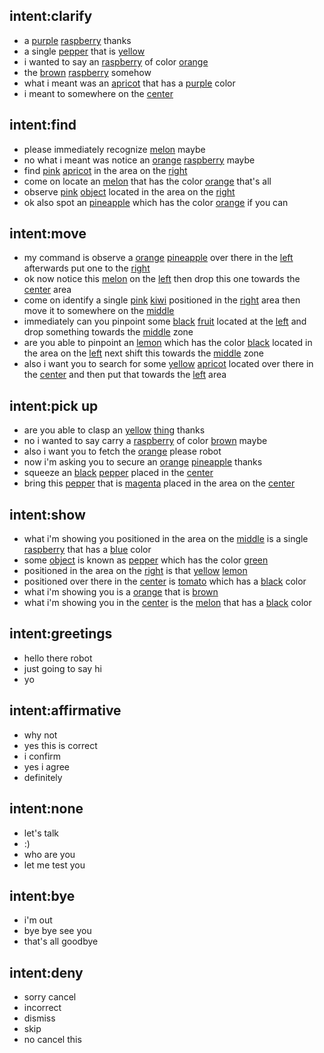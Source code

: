 ## intent:clarify
- a [purple](object_color) [raspberry](object_name) thanks
- a single [pepper](object_name) that is [yellow](object_color)
- i wanted to say an [raspberry](object_name) of color [orange](object_color)
- the [brown](object_color) [raspberry](object_name) somehow
- what i meant was an [apricot](object_name) that has a [purple](object_color) color
- i meant to somewhere on the [center](placement)

## intent:find
- please immediately recognize [melon](object_name) maybe
- no what i meant was notice an [orange](object_color) [raspberry](object_name) maybe
- find [pink](object_color) [apricot](object_name) in the area on the [right](placement)
- come on locate an [melon](object_name) that has the color [orange](object_color) that's all
- observe [pink](object_color) [object](undefined_object) located in the area on the [right](placement)
- ok also spot an [pineapple](object_name) which has the color [orange](object_color) if you can

## intent:move
- my command is observe a [orange](object_color) [pineapple](object_name) over there in the [left](placement) afterwards put one to the [right](placement)
- ok now notice this [melon](object_name) on the [left](placement) then drop this one towards the [center](placement) area
- come on identify a single [pink](object_color) [kiwi](object_name) positioned in the [right](placement) area then move it to somewhere on the [middle](placement)
- immediately can you pinpoint some [black](object_color) [fruit](undefined_object) located at the [left](placement) and drop something towards the [middle](placement) zone
- are you able to pinpoint an [lemon](object_name) which has the color [black](object_color) located in the area on the [left](placement) next shift this towards the [middle](placement) zone
- also i want you to search for some [yellow](object_color) [apricot](object_name) located over there in the [center](placement) and then put that towards the [left](placement) area

## intent:pick up
- are you able to clasp an [yellow](object_color) [thing](undefined_object) thanks
- no i wanted to say carry a [raspberry](object_name) of color [brown](object_color) maybe
- also i want you to fetch the [orange](object_name) please robot
- now i'm asking you to secure an [orange](object_color) [pineapple](object_name) thanks
- squeeze an [black](object_color) [pepper](object_name) placed in the [center](placement)
- bring this [pepper](object_name) that is [magenta](object_color) placed in the area on the [center](placement)

## intent:show
- what i'm showing you positioned in the area on the [middle](placement) is a single [raspberry](object_name) that has a [blue](object_color) color
- some [object](undefined_object) is known as [pepper](object_name) which has the color [green](object_color)
- positioned in the area on the [right](placement) is that [yellow](object_color) [lemon](object_name)
- positioned over there in the [center](placement) is [tomato](object_name) which has a [black](object_color) color
- what i'm showing you is a [orange](object_name) that is [brown](object_color)
- what i'm showing you in the [center](placement) is the [melon](object_name) that has a [black](object_color) color

## intent:greetings
- hello there robot
- just going to say hi
- yo

## intent:affirmative
- why not
- yes this is correct
- i confirm
- yes i agree
- definitely

## intent:none
- let's talk
- :)
- who are you
- let me test you

## intent:bye
- i'm out
- bye bye see you
- that's all goodbye

## intent:deny
- sorry cancel
- incorrect
- dismiss
- skip
- no cancel this
